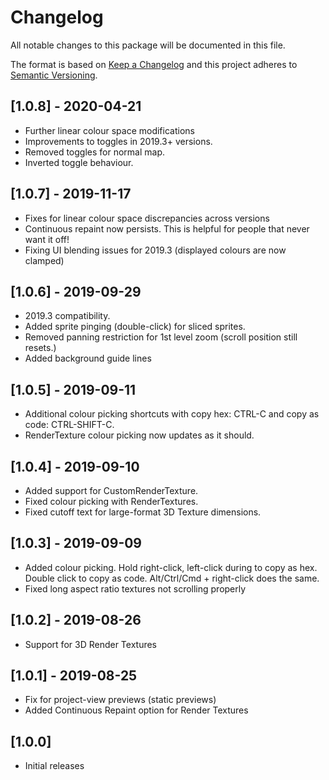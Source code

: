# Changelog
All notable changes to this package will be documented in this file.

The format is based on [Keep a Changelog](http://keepachangelog.com/en/1.0.0/)
and this project adheres to [Semantic Versioning](http://semver.org/spec/v2.0.0.html).

## [1.0.8] - 2020-04-21
 - Further linear colour space modifications
 - Improvements to toggles in 2019.3+ versions.
 - Removed toggles for normal map.
 - Inverted toggle behaviour.

## [1.0.7] - 2019-11-17
 - Fixes for linear colour space discrepancies across versions
 - Continuous repaint now persists. This is helpful for people that never want it off!
 - Fixing UI blending issues for 2019.3 (displayed colours are now clamped)

## [1.0.6] - 2019-09-29
 - 2019.3 compatibility.
 - Added sprite pinging (double-click) for sliced sprites.
 - Removed panning restriction for 1st level zoom (scroll position still resets.)
 - Added background guide lines

## [1.0.5] - 2019-09-11
 - Additional colour picking shortcuts with copy hex: CTRL-C and copy as code: CTRL-SHIFT-C.
 - RenderTexture colour picking now updates as it should.

## [1.0.4] - 2019-09-10
 - Added support for CustomRenderTexture.
 - Fixed colour picking with RenderTextures.
 - Fixed cutoff text for large-format 3D Texture dimensions.

## [1.0.3] - 2019-09-09
 - Added colour picking. Hold right-click, left-click during to copy as hex. Double click to copy as code. Alt/Ctrl/Cmd + right-click does the same.
 - Fixed long aspect ratio textures not scrolling properly

## [1.0.2] - 2019-08-26
 - Support for 3D Render Textures

## [1.0.1] - 2019-08-25
 - Fix for project-view previews (static previews)
 - Added Continuous Repaint option for Render Textures

## [1.0.0]
 - Initial releases